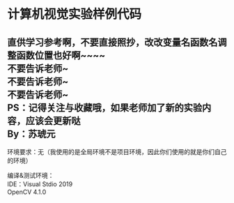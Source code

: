 # 计算机视觉实验样例代码  
直供学习参考啊，不要直接照抄，改改变量名函数名调整函数位置也好啊~~~~  
**不要告诉老师~**  
**不要告诉老师~**  
**不要告诉老师~**  
PS：记得关注与收藏哦，如果老师加了新的实验内容，应该会更新哒  
By：苏琥元  
-------------------------------------------------------------------------------------------------------------------------
环境要求：无（我使用的是全局环境不是项目环境，因此你们使用的就是你们自己的环境）  
  
编译&测试环境：  
IDE：Visual Stdio 2019  
     OpenCV 4.1.0  
